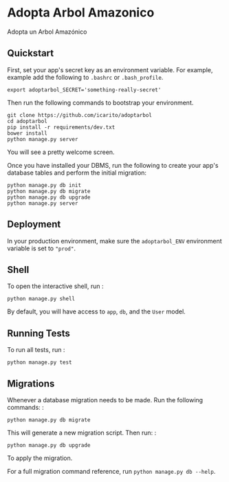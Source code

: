 Adopta Arbol Amazonico
======================

Adopta un Arbol Amazónico

Quickstart
----------

First, set your app's secret key as an environment variable. For
example, example add the following to `.bashrc` or `.bash_profile`.

```
export adoptarbol_SECRET='something-really-secret'
```

Then run the following commands to bootstrap your environment.

    git clone https://github.com/icarito/adoptarbol
    cd adoptarbol
    pip install -r requirements/dev.txt
    bower install
    python manage.py server

You will see a pretty welcome screen.

Once you have installed your DBMS, run the following to create your
app's database tables and perform the initial migration:

    python manage.py db init
    python manage.py db migrate
    python manage.py db upgrade
    python manage.py server

Deployment
----------

In your production environment, make sure the `adoptarbol_ENV`
environment variable is set to `"prod"`.

Shell
-----

To open the interactive shell, run :

    python manage.py shell

By default, you will have access to `app`, `db`, and the `User` model.

Running Tests
-------------

To run all tests, run :

    python manage.py test

Migrations
----------

Whenever a database migration needs to be made. Run the following
commands: :

    python manage.py db migrate

This will generate a new migration script. Then run: :

    python manage.py db upgrade

To apply the migration.

For a full migration command reference, run `python manage.py db --help`.
